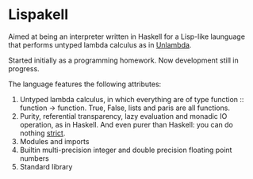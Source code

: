 # Lispakell

Aimed at being an interpreter written in Haskell for a Lisp-like launguage that performs untyped lambda calculus as in [Unlambda](https://en.wikipedia.org/wiki/Unlambda).

Started initially as a programming homework. Now development still in progress.

The language features the following attributes:

1. Untyped lambda calculus, in which everything are of type function :: function -> function. True, False, lists and paris are all functions.
2. Purity, referential transparency, lazy evaluation and monadic IO operation, as in Haskell. And even purer than Haskell: you can do nothing [strict](https://wiki.haskell.org/Performance/Strictness).
3. Modules and imports
4. Builtin multi-precision integer and double precision floating point numbers
5. Standard library
